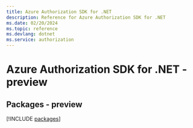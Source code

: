 ```yaml
---
title: Azure Authorization SDK for .NET
description: Reference for Azure Authorization SDK for .NET
ms.date: 02/20/2024
ms.topic: reference
ms.devlang: dotnet
ms.service: authorization
---
```

# Azure Authorization SDK for .NET - preview
## Packages - preview
[!INCLUDE [packages](authorization-index.md)]